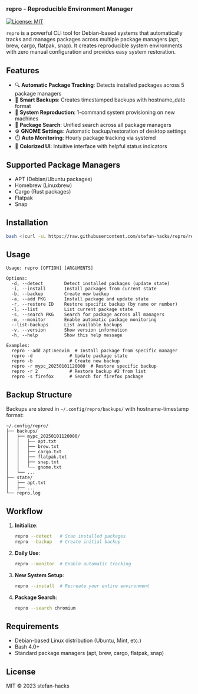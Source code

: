 ### repro - Reproducible Environment Manager

[![License: MIT](https://img.shields.io/badge/License-MIT-yellow.svg)](https://opensource.org/licenses/MIT)

`repro` is a powerful CLI tool for Debian-based systems that automatically tracks and manages packages across multiple package managers (apt, brew, cargo, flatpak, snap). It creates reproducible system environments with zero manual configuration and provides easy system restoration.

## Features

- 🔍 **Automatic Package Tracking**: Detects installed packages across 5 package managers
- 💾 **Smart Backups**: Creates timestamped backups with hostname_date format
- 🔁 **System Reproduction**: 1-command system provisioning on new machines
- 🔎 **Package Search**: Unified search across all package managers
- ⚙️ **GNOME Settings**: Automatic backup/restoration of desktop settings
- ⏱️ **Auto Monitoring**: Hourly package tracking via systemd
- 🎨 **Colorized UI**: Intuitive interface with helpful status indicators

## Supported Package Managers
- APT (Debian/Ubuntu packages)
- Homebrew (Linuxbrew)
- Cargo (Rust packages)
- Flatpak
- Snap

## Installation

```bash
bash <(curl -sL https://raw.githubusercontent.com/stefan-hacks/repro/refs/heads/main/install.sh)
```

## Usage

```
Usage: repro [OPTION] [ARGUMENTS]

Options:
  -d, --detect        Detect installed packages (update state)
  -i, --install       Install packages from current state
  -b, --backup        Create new backup
  -a, --add PKG       Install package and update state
  -r, --restore ID    Restore specific backup (by name or number)
  -l, --list          List current package state
  -s, --search PKG    Search for package across all managers
  -m, --monitor       Enable automatic package monitoring
  --list-backups      List available backups
  -v, --version       Show version information
  -h, --help          Show this help message

Examples:
  repro --add apt:neovim  # Install package from specific manager
  repro -d              # Update package state
  repro -b              # Create new backup
  repro -r mypc_20250101120000  # Restore specific backup
  repro -r 2            # Restore backup #2 from list
  repro -s firefox      # Search for firefox package
```

## Backup Structure
Backups are stored in `~/.config/repro/backups/` with hostname-timestamp format:
```
~/.config/repro/
├── backups/
│   ├── mypc_20250101120000/
│   │   ├── apt.txt
│   │   ├── brew.txt
│   │   ├── cargo.txt
│   │   ├── flatpak.txt
│   │   ├── snap.txt
│   │   └── gnome.txt
│   └── ... 
├── state/
│   ├── apt.txt
│   ├── ...
└── repro.log
```

## Workflow

1. **Initialize**:
   ```bash
   repro --detect   # Scan installed packages
   repro --backup   # Create initial backup
   ```

2. **Daily Use**:
   ```bash
   repro --monitor  # Enable automatic tracking
   ```

3. **New System Setup**:
   ```bash
   repro --install  # Recreate your entire environment
   ```

4. **Package Search**:
   ```bash
   repro --search chromium
   ```

## Requirements
- Debian-based Linux distribution (Ubuntu, Mint, etc.)
- Bash 4.0+
- Standard package managers (apt, brew, cargo, flatpak, snap)

## License
MIT © 2023 stefan-hacks

